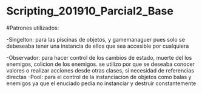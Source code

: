 # Scripting_201910_Parcial2_Base

#Patrones utilizados: 

-Singelton:
para las piscinas de objetos, y gamemanaguer pues solo se debeseaba tener una instancia de ellos que sea accesible por cualquiera 

-Observador:
para hacer control de los cambios de estado, muerte del los enemigos, colicion de los enemigos. se utilizo por que se deseaba conocer valores o realizar acciones desde otras clases, si necesidad de referencias directas
-Pool:
para el control de la instanciacion de objetos como balas y enemigos ya que el enuciado pedia no instanciar y destruir constantemente
